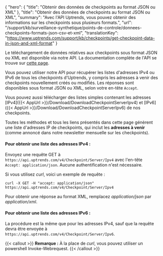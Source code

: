 {
  "hero": {
"title": "Obtenir des données de checkpoints au format JSON ou XML"
},
"title": "Obtenir des données de checkpoints au format JSON ou XML",
"summary": "Avec l'API Uptrends, vous pouvez obtenir des informations sur les checkpoints sous plusieurs formats.",
"url": "/support/kb/surveillance-synthetique/points-de-controle/donnees-checkpoints-formats-json-csv-et-xml",
"translationKey": "https://www.uptrends.com/support/kb/checkpoints/get-checkpoint-data-in-json-and-xml-format"
}

Le téléchargement de données relatives aux checkpoints sous format JSON ou XML est disponible via notre API. La documentation complète de l'API se trouve sur [cette page](/support/kb/api).

Vous pouvez utiliser notre API pour récupérer les listes d'adresses IPv4 ou IPv6 de tous les checkpoints d'Uptrends, y compris les adresses à venir des checkpoints nouvellement créés ou modifiés. Les réponses sont disponibles sous format JSON ou XML, selon votre en-tête `Accept`.

Vous pouvez aussi télécharger des listes simples contenant les adresses [IPv4]({{< AppUrl >}}/Download/DownloadCheckpointServerIpv4) et [IPv6]({{< AppUrl >}}/Download/DownloadCheckpointServerIpv6) de nos checkpoints.

Toutes les méthodes et tous les liens présentés dans cette page génèrent une liste d'adresses IP de checkpoints, qui inclut les **adresses à venir** (comme annoncé dans notre newsletter mensuelle sur les checkpoints).

#### Pour obtenir une liste des adresses IPv4 :
Envoyez une requête GET à `https://api.uptrends.com/v4/Checkpoint/Server/Ipv4` avec l'en-tête `Accept: application/json`. Aucune authentification n'est nécessaire.

Si vous utilisez *curl*, voici un exemple de requête :
```
curl -X GET -H "accept: application/json" https://api.uptrends.com/v4/Checkpoint/Server/Ipv4
```

Pour obtenir une réponse au format XML, remplacez *application/json* par *application/xml*.

#### Pour obtenir une liste des adresses IPv6 :
La procédure est la même que pour les adresses IPv4, sauf que la requête devra être envoyée à `https://api.uptrends.com/v4/Checkpoint/Server/Ipv6`.


{{< callout >}}
**Remarque :** À la place de *curl*, vous pouvez utiliser un powershell Invoke-Webrequest.
{{< /callout >}}
